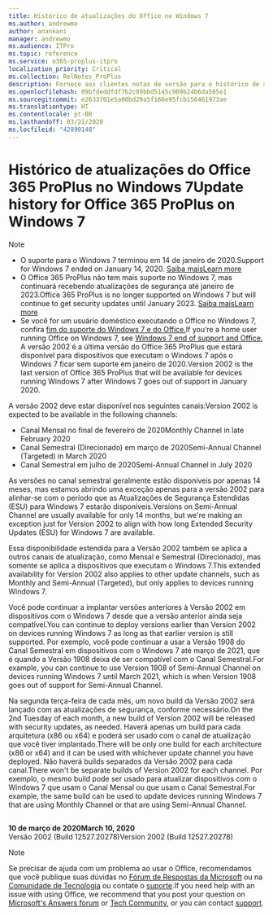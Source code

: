 ```yaml
---
title: Histórico de atualizações do Office no Windows 7
ms.author: andrewmo
author: anankani
manager: andrewmo
ms.audience: ITPro
ms.topic: reference
ms.service: o365-proplus-itpro
localization_priority: Critical
ms.collection: RelNotes_ProPlus
description: Fornece aos clientes notas de versão para o histórico de atualizações do Office 365 ProPlus para Windows 7
ms.openlocfilehash: 09bfdeddfdf7b2c09bbd5145c909b24b6da505e1
ms.sourcegitcommit: e2633701e5a00bd20a5f166e95fcb156461973ae
ms.translationtype: HT
ms.contentlocale: pt-BR
ms.lasthandoff: 03/21/2020
ms.locfileid: "42890148"
---
```

# <a name="update-history-for-office-365-proplus-on-windows-7"></a><span data-ttu-id="000a8-103">Histórico de atualizações do Office 365 ProPlus no Windows 7</span><span class="sxs-lookup"><span data-stu-id="000a8-103">Update history for Office 365 ProPlus on Windows 7</span></span> 

 > [!NOTE]
>
>- <span data-ttu-id="000a8-104">O suporte para o Windows 7 terminou em 14 de janeiro de 2020.</span><span class="sxs-lookup"><span data-stu-id="000a8-104">Support for Windows 7 ended on January 14, 2020.</span></span> [<span data-ttu-id="000a8-105">Saiba mais</span><span class="sxs-lookup"><span data-stu-id="000a8-105">Learn more</span></span>](https://www.microsoft.com/microsoft-365/windows/end-of-windows-7-support?rtc=1)
>- <span data-ttu-id="000a8-106">O Office 365 ProPlus não tem mais suporte no Windows 7, mas continuará recebendo atualizações de segurança até janeiro de 2023.</span><span class="sxs-lookup"><span data-stu-id="000a8-106">Office 365 ProPlus is no longer supported on Windows 7 but will continue to get security updates until January 2023.</span></span> [<span data-ttu-id="000a8-107">Saiba mais</span><span class="sxs-lookup"><span data-stu-id="000a8-107">Learn more</span></span>](https://docs.microsoft.com/DeployOffice/windows-7-support)
>- <span data-ttu-id="000a8-108">Se você for um usuário doméstico executando o Office no Windows 7, confira [fim do suporte do Windows 7 e do Office.](https://support.office.com/en-us/article/windows-7-end-of-support-and-office-78f20fab-b57b-44d7-8368-06a8493f3cb9?ui=en-US&rs=en-US&ad=US)</span><span class="sxs-lookup"><span data-stu-id="000a8-108">If you’re a home user running Office on Windows 7, see [Windows 7 end of support and Office.](https://support.office.com/en-us/article/windows-7-end-of-support-and-office-78f20fab-b57b-44d7-8368-06a8493f3cb9?ui=en-US&rs=en-US&ad=US)</span></span>
<span data-ttu-id="000a8-109">A versão 2002 é a última versão do Office 365 ProPlus que estará disponível para dispositivos que executam o Windows 7 após o Windows 7 ficar sem suporte em janeiro de 2020.</span><span class="sxs-lookup"><span data-stu-id="000a8-109">Version 2002 is the last version of Office 365 ProPlus that will be available for devices running Windows 7 after Windows 7 goes out of support in January 2020.</span></span>  

<span data-ttu-id="000a8-110">A versão 2002 deve estar disponível nos seguintes canais:</span><span class="sxs-lookup"><span data-stu-id="000a8-110">Version 2002 is expected to be available in the following channels:</span></span>
- <span data-ttu-id="000a8-111">Canal Mensal no final de fevereiro de 2020</span><span class="sxs-lookup"><span data-stu-id="000a8-111">Monthly Channel in late February 2020</span></span>
- <span data-ttu-id="000a8-112">Canal Semestral (Direcionado) em março de 2020</span><span class="sxs-lookup"><span data-stu-id="000a8-112">Semi-Annual Channel (Targeted) in March 2020</span></span>
- <span data-ttu-id="000a8-113">Canal Semestral em julho de 2020</span><span class="sxs-lookup"><span data-stu-id="000a8-113">Semi-Annual Channel in July 2020</span></span>

<span data-ttu-id="000a8-114">As versões no canal semestral geralmente estão disponíveis por apenas 14 meses, mas estamos abrindo uma exceção apenas para a versão 2002 para alinhar-se com o período que as Atualizações de Segurança Estendidas (ESU) para Windows 7 estarão disponíveis.</span><span class="sxs-lookup"><span data-stu-id="000a8-114">Versions on Semi-Annual Channel are usually available for only 14 months, but we're making an exception just for Version 2002 to align with how long Extended Security Updates (ESU) for Windows 7 are available.</span></span>

<span data-ttu-id="000a8-115">Essa disponibilidade estendida para a Versão 2002 também se aplica a outros canais de atualização, como Mensal e Semestral (Direcionado), mas somente se aplica a dispositivos que executam o Windows 7.</span><span class="sxs-lookup"><span data-stu-id="000a8-115">This extended availability for Version 2002 also applies to other update channels, such as Monthly and Semi-Annual (Targeted), but only applies to devices running Windows 7.</span></span>

<span data-ttu-id="000a8-116">Você pode continuar a implantar versões anteriores à Versão 2002 em dispositivos com o Windows 7 desde que a versão anterior ainda seja compatível.</span><span class="sxs-lookup"><span data-stu-id="000a8-116">You can continue to deploy versions earlier than Version 2002 on devices running Windows 7 as long as that earlier version is still supported.</span></span> <span data-ttu-id="000a8-117">Por exemplo, você pode continuar a usar a Versão 1908 do Canal Semestral em dispositivos com o Windows 7 até março de 2021, que é quando a Versão 1908 deixa de ser compatível com o Canal Semestral.</span><span class="sxs-lookup"><span data-stu-id="000a8-117">For example, you can continue to use Version 1908 of Semi-Annual Channel on devices running Windows 7 until March 2021, which is when Version 1908 goes out of support for Semi-Annual Channel.</span></span>

<span data-ttu-id="000a8-118">Na segunda terça-feira de cada mês, um novo build da Versão 2002 será lançado com as atualizações de segurança, conforme necessário.</span><span class="sxs-lookup"><span data-stu-id="000a8-118">On the 2nd Tuesday of each month, a new build of Version 2002 will be released with security updates, as needed.</span></span> <span data-ttu-id="000a8-119">Haverá apenas um build para cada arquitetura (x86 ou x64) e poderá ser usado com o canal de atualização que você tiver implantado.</span><span class="sxs-lookup"><span data-stu-id="000a8-119">There will be only one build for each architecture (x86 or x64) and it can be used with whichever update channel you have deployed.</span></span> <span data-ttu-id="000a8-120">Não haverá builds separados da Versão 2002 para cada canal.</span><span class="sxs-lookup"><span data-stu-id="000a8-120">There won't be separate builds of Version 2002 for each channel.</span></span> <span data-ttu-id="000a8-121">Por exemplo, o mesmo build pode ser usado para atualizar dispositivos com o Windows 7 que usam o Canal Mensal ou que usam o Canal Semestral.</span><span class="sxs-lookup"><span data-stu-id="000a8-121">For example, the same build can be used to update devices running Windows 7 that are using Monthly Channel or that are using Semi-Annual Channel.</span></span>

##

[//]: # (NÃO REMOVA)

<span data-ttu-id="000a8-123">**10 de março de 2020**</span><span class="sxs-lookup"><span data-stu-id="000a8-123">**March 10, 2020**</span></span><br/>
<span data-ttu-id="000a8-124">Versão 2002 (Build 12527.20278)</span><span class="sxs-lookup"><span data-stu-id="000a8-124">Version 2002 (Build 12527.20278)</span></span><br/>




> [!NOTE]
> <span data-ttu-id="000a8-125">Se precisar de ajuda com um problema ao usar o Office, recomendamos que você publique suas dúvidas no [Fórum de Respostas da Microsoft](https://answers.microsoft.com/) ou na [Comunidade de Tecnologia](https://techcommunity.microsoft.com/) ou contate o [suporte](https://support.microsoft.com/contactus).</span><span class="sxs-lookup"><span data-stu-id="000a8-125">If you need help with an issue with using Office, we recommend that you post your question on [Microsoft's Answers forum](https://answers.microsoft.com/) or [Tech Community](https://techcommunity.microsoft.com/), or you can contact [support](https://support.microsoft.com/contactus).</span></span>
